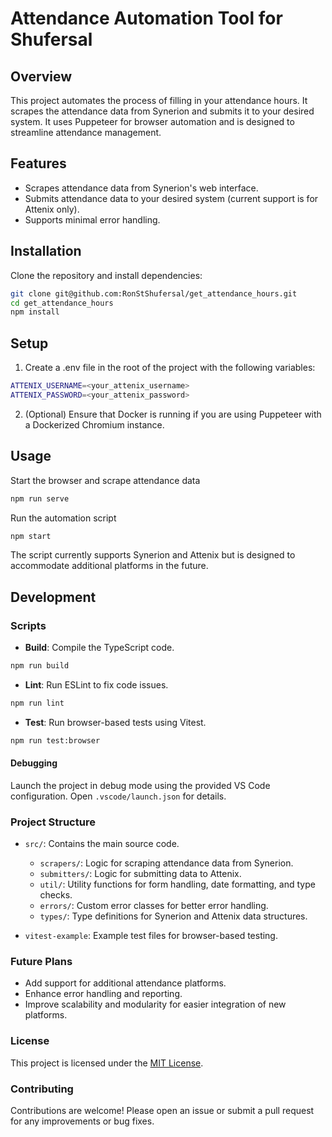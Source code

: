 # Attendance Automation Tool for Shufersal

## Overview

This project automates the process of filling in your attendance hours. It scrapes the attendance data from Synerion and submits it to your desired system. It uses Puppeteer for browser automation and is designed to streamline attendance management.

## Features

- Scrapes attendance data from Synerion's web interface.
- Submits attendance data to your desired system (current support is for Attenix only).
- Supports minimal error handling.

## Installation

Clone the repository and install dependencies:

```bash
git clone git@github.com:RonStShufersal/get_attendance_hours.git
cd get_attendance_hours
npm install
```

## Setup

1. Create a .env file in the root of the project with the following variables:

```bash
ATTENIX_USERNAME=<your_attenix_username>
ATTENIX_PASSWORD=<your_attenix_password>
```

2. (Optional) Ensure that Docker is running if you are using Puppeteer with a Dockerized Chromium instance.

## Usage

Start the browser and scrape attendance data

```bash
npm run serve
```

Run the automation script

```bash
npm start
```

The script currently supports Synerion and Attenix but is designed to accommodate additional platforms in the future.

## Development

### Scripts

- **Build**: Compile the TypeScript code.

```bash
npm run build
```

- **Lint**: Run ESLint to fix code issues.

```bash
npm run lint
```

- **Test**: Run browser-based tests using Vitest.

```bash
npm run test:browser
```

#### Debugging

Launch the project in debug mode using the provided VS Code configuration. Open `.vscode/launch.json` for details.

### Project Structure

- `src/`: Contains the main source code.

  - `scrapers/`: Logic for scraping attendance data from Synerion.
  - `submitters/`: Logic for submitting data to Attenix.
  - `util/`: Utility functions for form handling, date formatting, and type checks.
  - `errors/`: Custom error classes for better error handling.
  - `types/`: Type definitions for Synerion and Attenix data structures.

- `vitest-example`: Example test files for browser-based testing.

### Future Plans

- Add support for additional attendance platforms.
- Enhance error handling and reporting.
- Improve scalability and modularity for easier integration of new platforms.

### License

This project is licensed under the [MIT License](LICENSE).

### Contributing

Contributions are welcome! Please open an issue or submit a pull request for any improvements or bug fixes.
